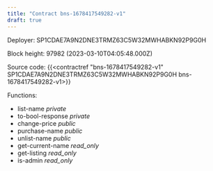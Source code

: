 ```yaml
---
title: "Contract bns-1678417549282-v1"
draft: true
---
```

Deployer: SP1CDAE7A9N2DNE3TRMZ63C5W32MWHABKN92P9G0H


 



Block height: 97982 (2023-03-10T04:05:48.000Z)

Source code: {{<contractref "bns-1678417549282-v1" SP1CDAE7A9N2DNE3TRMZ63C5W32MWHABKN92P9G0H bns-1678417549282-v1>}}

Functions:

* list-name _private_
* to-bool-response _private_
* change-price _public_
* purchase-name _public_
* unlist-name _public_
* get-current-name _read_only_
* get-listing _read_only_
* is-admin _read_only_
